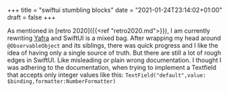 +++
title = "swiftui stumbling blocks"
date = "2021-01-24T23:14:02+01:00"
draft = false
+++

As mentioned in [retro 2020]({{<ref "retro2020.md">}}), I am currently rewriting [Yafra](https://unsignedpixel.com/yafra) and SwiftUI is a mixed bag. After wrapping my head around `@ObservableObject` and its siblings, there was quick progress and I like the idea of having only a single source of truth. But there are still a lot of rough edges in SwiftUI. Like misleading or plain wrong documentation. I thought I was adhering to the documentation, when trying to implement a Textfield that accepts only integer values like this: `TextField("default",value: $binding,formatter:NumberFormatter)` 

